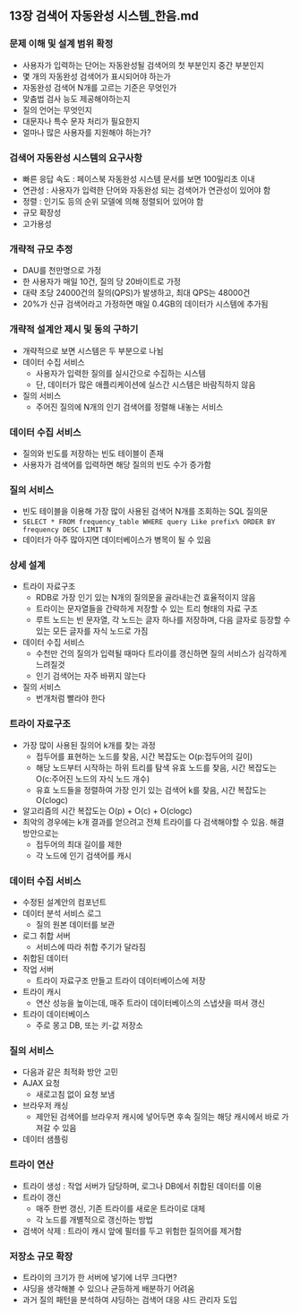 ## 13장 검색어 자동완성 시스템_한음.md

### 문제 이해 및 설계 범위 확정
- 사용자가 입력하는 단어는 자동완성될 검색어의 첫 부분인지 중간 부분인지
- 몇 개의 자동완성 검색어가 표시되어야 하는가
- 자동완성 검색어 N개를 고르는 기준은 무엇인가
- 맞춤법 검사 능도 제공해야하는지
- 질의 언어는 무엇인지
- 대문자나 특수 문자 처리가 필요한지
- 얼마나 많은 사용자를 지원해야 하는가?

### 검색어 자동완성 시스템의 요구사항
- 빠른 응답 속도 : 페이스북 자동완성 시스템 문서를 보면 100밀리초 이내
- 연관성 : 사용자가 입력한 단어와 자동완성 되는 검색어가 연관성이 있어야 함
- 정렬 : 인기도 등의 순위 모델에 의해 정렬되어 있어야 함
- 규모 확장성
- 고가용성

### 개략적 규모 추정
- DAU를 천만명으로 가정
- 한 사용자가 매일 10건, 질의 당 20바이트로 가정
- 대략 초당 24000건의 질의(QPS)가 발생하고, 최대 QPS는 48000건
- 20%가 신규 검색어라고 가정하면 매일 0.4GB의 데이터가 시스템에 추가됨

### 개략적 설계안 제시 및 동의 구하기
- 개략적으로 보면 시스템은 두 부분으로 나뉨
- 데이터 수집 서비스 
  - 사용자가 입력한 질의를 실시간으로 수집하는 시스템
  - 단, 데이터가 많은 애플리케이션에 실스간 시스템은 바람직하지 않음
- 질의 서비스
  - 주어진 질의에 N개의 인기 검색어를 정렬해 내놓는 서비스

### 데이터 수집 서비스
- 질의와 빈도를 저장하는 빈도 테이블이 존재
- 사용자가 검색어를 입력하면 해당 질의의 빈도 수가 증가함

### 질의 서비스
- 빈도 테이블을 이용해 가장 많이 사용된 검색어 N개를 조회하는 SQL 질의문
- `SELECT * FROM frequency_table WHERE query Like prefix% ORDER BY frequency DESC LIMIT N`
- 데이터가 아주 많아지면 데이터베이스가 병목이 될 수 있음

### 상세 설계
- 트라이 자료구조
  - RDB로 가장 인기 있는 N개의 질의문을 골라내는건 효율적이지 않음
  - 트라이는 문자열들을 간략하게 저장할 수 있는 트리 형태의 자료 구조
  - 루트 노드는 빈 문자열, 각 노드는 글자 하나를 저장하며, 다음 글자로 등장할 수 있는 모든 글자를 자식 노드로 가짐
- 데이터 수집 서비스
  - 수천만 건의 질의가 입력될 때마다 트라이를 갱신하면 질의 서비스가 심각하게 느려질것
  - 인기 검색어는 자주 바뀌지 않는다
- 질의 서비스
  - 번개처럼 빨라야 한다

### 트라이 자료구조
- 가장 많이 사용된 질의어 k개를 찾는 과정
  - 접두어를 표현하는 노드를 찾음, 시간 복잡도는 O(p:접두어의 길이)
  - 해당 노드부터 시작하는 하위 트리를 탐색 유효 노드를 찾음, 시간 복잡도는 O(c:주어진 노드의 자식 노드 개수)
  - 유효 노드들을 정렬하여 가장 인기 있는 검색어 k를 찾음, 시간 복잡도는 O(clogc)
- 알고리즘의 시간 복잡도는 O(p) + O(c) + O(clogc)
- 최악의 경우에는 k개 결과를 얻으려고 전체 트라이를 다 검색해야할 수 있음. 해결 방안으로는
  - 접두어의 최대 길이를 제한
  - 각 노드에 인기 검색어를 캐시

### 데이터 수집 서비스
- 수정된 설계안의 컴포넌트
- 데이터 분석 서비스 로그
  - 질의 원본 데이터를 보관
- 로그 취합 서버
  - 서비스에 따라 취합 주기가 달라짐
- 취합된 데이터
- 작업 서버
  - 트라이 자료구조 만들고 트라이 데이터베이스에 저장
- 트라이 캐시
  - 연산 성능을 높이는데, 매주 트라이 데이터베이스의 스냅샷을 떠서 갱신
- 트라이 데이터베이스
  - 주로 몽고 DB, 또는 키-값 저장소

### 질의 서비스
- 다음과 같은 최적화 방안 고민
- AJAX 요청
  - 새로고침 없이 요청 보냄
- 브라우저 캐싱
  - 제안된 검색어를 브라우저 캐시에 넣어두면 후속 질의는 해당 캐시에서 바로 가져갈 수 있음
- 데이터 샘플링

### 트라이 연산
- 트라이 생성 : 작업 서버가 담당하며, 로그나 DB에서 취합된 데이터를 이용
- 트라이 갱신
  - 매주 한번 갱신, 기존 트라이를 새로운 트라이로 대체
  - 각 노드를 개별적으로 갱신하는 방법
- 검색어 삭제 : 트라이 캐시 앞에 필터를 두고 위험한 질의어를 제거함

### 저장소 규모 확장
- 트라이의 크기가 한 서버에 넣기에 너무 크다면?
- 샤딩을 생각해볼 수 있으나 균등하게 배분하기 어려움
- 과거 질의 패턴을 분석하여 샤딩하는 검색어 대응 샤드 관리자 도입




